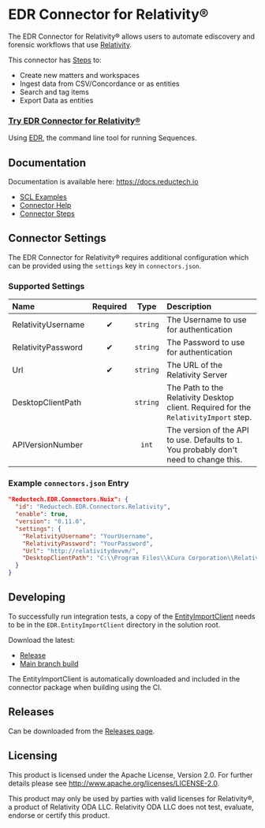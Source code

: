 # EDR Connector for Relativity®

The EDR Connector for Relativity® allows users to automate ediscovery
and forensic workflows that use [Relativity](https://www.relativity.com/).

This connector has [Steps](https://docs.reductech.io/edr/steps/relativity.html) to:

- Create new matters and workspaces
- Ingest data from CSV/Concordance or as entities
- Search and tag items
- Export Data as entities

### [Try EDR Connector for Relativity®](https://gitlab.com/reductech/edr/edr/-/releases)

Using [EDR](https://gitlab.com/reductech/edr/edr),
the command line tool for running Sequences.

## Documentation

Documentation is available here: https://docs.reductech.io

- [SCL Examples](https://docs.reductech.io/edr/examples/relativity.html)
- [Connector Help](https://docs.reductech.io/edr/connectors/relativity.html)
- [Connector Steps](https://docs.reductech.io/edr/steps/Relativity.html)

## Connector Settings

The EDR Connector for Relativity® requires additional configuration
which can be provided using the `settings` key in `connectors.json`.

### Supported Settings

| Name               | Required |   Type   | Description                                                                             |
| :----------------- | :------: | :------: | :-------------------------------------------------------------------------------------- |
| RelativityUsername |    ✔     | `string` | The Username to use for authentication                                                  |
| RelativityPassword |    ✔     | `string` | The Password to use for authentication                                                  |
| Url                |    ✔     | `string` | The URL of the Relativity Server                                                        |
| DesktopClientPath  |          | `string` | The Path to the Relativity Desktop client. Required for the `RelativityImport` step.    |
| APIVersionNumber   |          |  `int`   | The version of the API to use. Defaults to `1`. You probably don't need to change this. |

### Example `connectors.json` Entry

```json
"Reductech.EDR.Connectors.Nuix": {
  "id": "Reductech.EDR.Connectors.Relativity",
  "enable": true,
  "version": "0.11.0",
  "settings": {
    "RelativityUsername": "YourUsername",
    "RelativityPassword": "YourPassword",
    "Url": "http://relativitydevvm/",
    "DesktopClientPath": "C:\\Program Files\\kCura Corporation\\Relativity Desktop Client\\Relativity.Desktop.Client.exe",
  }
}
```

## Developing

To successfully run integration tests, a copy of the [EntityImportClient](https://gitlab.com/reductech/edr/connectors/entityimportclient)
needs to be in the `EDR.EntityImportClient` directory in the solution root.

Download the latest:

- [Release](https://gitlab.com/reductech/edr/connectors/entityimportclient/-/releases)
- [Main branch build](https://gitlab.com/reductech/edr/connectors/entityimportclient/-/jobs/artifacts/main/download?job=package+exe+dev)

The EntityImportClient is automatically downloaded and included in the connector
package when building using the CI.

## Releases

Can be downloaded from the [Releases page](https://gitlab.com/reductech/edr/connectors/relativity/-/releases).

## Licensing

This product is licensed under the Apache License, Version 2.0.
For further details please see http://www.apache.org/licenses/LICENSE-2.0.

This product may only be used by parties with valid licenses for Relativity®, a product of Relativity ODA LLC.
Relativity ODA LLC does not test, evaluate, endorse or certify this product.
